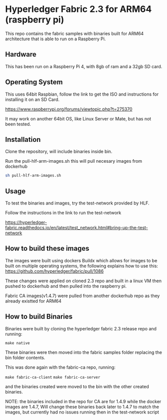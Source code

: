 # Hyperledger Fabric 2.3 for ARM64 (raspberry pi)

This repo contains the fabric samples with binaries built for ARM64 architecture that is able to run on a Raspberry Pi.

## Hardware
This has been run on a Raspberry Pi 4, with 8gb of ram and a 32gb SD card.

## Operating System
This uses 64bit Raspbian, follow the link to get the ISO and instructions for installing it on an SD Card.

https://www.raspberrypi.org/forums/viewtopic.php?t=275370

It may work on another 64bit OS, like Linux Server or Mate, but has not been tested.

## Installation

Clone the repository, will include binaries inside bin.

Run the pull-hlf-arm-images.sh this will pull necesary images from dockerhub

```bash
sh pull-hlf-arm-images.sh
```

## Usage

To test the binaries and images, try the test-network provided by HLF.

Follow the instructions in the link to run the test-network


https://hyperledger-fabric.readthedocs.io/en/latest/test_network.html#bring-up-the-test-network

## How to build these images

The images were built using dockers Buildx which allows for images to be built on multiple operating systems, the following explains how to use this:
https://github.com/hyperledger/fabric/pull/1086

These changes were applied on cloned 2.3 repo and built in a linux VM then pushed to dockerhub and then pulled into the raspberry pi.

Fabric CA images(v1.4.7) were pulled from another dockerhub repo as they already existted for ARM64
## How to build Binaries

Binaries were built by cloning the hyperledger fabric 2.3 release repo and running:

```make native```

These binaries were then moved into the fabric samples folder replacing the bin folder contents.

This was done again with the fabric-ca repo, running:

``` make fabric-ca-client ```
``` make fabric-ca-server ```

and the binaries created were moved to the bin with the other created binaries.

NOTE: the binaries included in the repo for CA are for 1.4.9 while the docker images are 1.4.7, Will change these binaries back later to 1.4.7 to match the images, but currently had no issues running then in the test-network script
